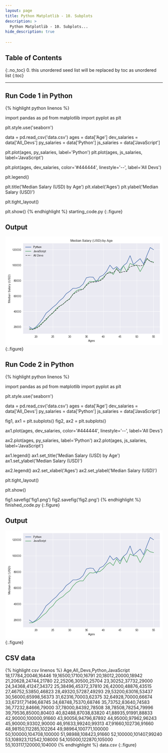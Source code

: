 ```yaml
---
layout: page
title: Python Matplotlib - 10. Subplots
description: >
  Python Matplotlib - 10. Subplots...
hide_description: true

---
```


## Table of Contents
{:.no_toc}
0. this unordered seed list will be replaced by toc as unordered list
{:toc}

---

##  Run Code 1 in Python

{% highlight python linenos %}

import pandas as pd
from matplotlib import pyplot as plt

plt.style.use('seaborn')

data = pd.read_csv('data.csv')
ages = data['Age']
dev_salaries = data['All_Devs']
py_salaries = data['Python']
js_salaries = data['JavaScript']

plt.plot(ages, py_salaries, label='Python')
plt.plot(ages, js_salaries, label='JavaScript')

plt.plot(ages, dev_salaries, color='#444444',
         linestyle='--', label='All Devs')

plt.legend()

plt.title('Median Salary (USD) by Age')
plt.xlabel('Ages')
plt.ylabel('Median Salary (USD)')

plt.tight_layout()

plt.show()
{% endhighlight %}
starting_code.py
{:.figure}


##  Output

![](/courses/python-matplotlib/python-matplotlib-10-subplots-pic1.png)
{:.figure}


##  Run Code 2 in Python

{% highlight python linenos %}

import pandas as pd
from matplotlib import pyplot as plt

plt.style.use('seaborn')

data = pd.read_csv('data.csv')
ages = data['Age']
dev_salaries = data['All_Devs']
py_salaries = data['Python']
js_salaries = data['JavaScript']

fig1, ax1 = plt.subplots()
fig2, ax2 = plt.subplots()

ax1.plot(ages, dev_salaries, color='#444444',
         linestyle='--', label='All Devs')

ax2.plot(ages, py_salaries, label='Python')
ax2.plot(ages, js_salaries, label='JavaScript')

ax1.legend()
ax1.set_title('Median Salary (USD) by Age')
ax1.set_ylabel('Median Salary (USD)')

ax2.legend()
ax2.set_xlabel('Ages')
ax2.set_ylabel('Median Salary (USD)')

plt.tight_layout()

plt.show()

fig1.savefig('fig1.png')
fig2.savefig('fig2.png')
{% endhighlight %}
finished_code.py
{:.figure}


##  Output

![](/courses/python-matplotlib/python-matplotlib-10-subplots-pic2.png)
{:.figure}

##  CSV data

{% highlight csv linenos %}
Age,All_Devs,Python,JavaScript
18,17784,20046,16446
19,16500,17100,16791
20,18012,20000,18942
21,20628,24744,21780
22,25206,30500,25704
23,30252,37732,29000
24,34368,41247,34372
25,38496,45372,37810
26,42000,48876,43515
27,46752,53850,46823
28,49320,57287,49293
29,53200,63016,53437
30,56000,65998,56373
31,62316,70003,62375
32,64928,70000,66674
33,67317,71496,68745
34,68748,75370,68746
35,73752,83640,74583
36,77232,84666,79000
37,78000,84392,78508
38,78508,78254,79996
39,79536,85000,80403
40,82488,87038,83820
41,88935,91991,88833
42,90000,100000,91660
43,90056,94796,87892
44,95000,97962,96243
45,90000,93302,90000
46,91633,99240,99313
47,91660,102736,91660
48,98150,112285,102264
49,98964,100771,100000
50,100000,104708,100000
51,98988,108423,91660
52,100000,101407,99240
53,108923,112542,108000
54,105000,122870,105000
55,103117,120000,104000
{% endhighlight %}
data.csv
{:.figure}